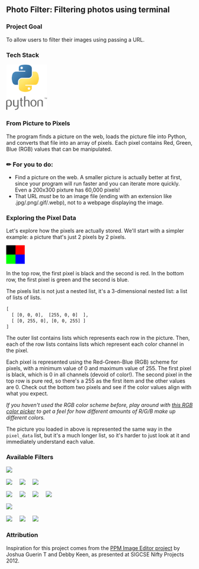## Photo Filter: Filtering photos using terminal
### Project Goal 
To allow users to filter their images using passing a URL.

### Tech Stack
<p float='left'>
  <img src='/images/logo_python.png' width='110' />
</p>

### From Picture to Pixels
The program finds a picture on the web, loads the picture file into Python, and converts that file into an array of pixels. Each pixel contains Red, Green, Blue (RGB) values that can be manipulated.

### ✏︎ For you to do:
* Find a picture on the web. A smaller picture is actually better at first, since your program will run faster and you can iterate more quickly. Even a 200x300 pixture has 60,000 pixels!
* That URL _must_ be to an image file (ending with an extension like .jpg/.png/.gif/.webp), not to a webpage displaying the image.

### Exploring the Pixel Data
Let's explore how the pixels are actually stored. We'll start with a simpler example: a picture that's just 2 pixels by 2 pixels.
<p float='left'>
  <img src='/images/rgbsquare.png' width='50' />
</p>

In the top row, the first pixel is black and the second is red. In the bottom row, the first pixel is green and the second is blue.

The pixels list is not just a nested list, it's a 3-dimensional nested list: a list of lists of lists.

```
[
  [ [0, 0, 0],  [255, 0, 0]  ],
  [ [0, 255, 0], [0, 0, 255] ]
]
```

The outer list contains lists which represents each row in the picture. Then, each of the row lists contains lists which represent each color channel in the pixel. 

Each pixel is represented using the  Red-Green-Blue (RGB) scheme for pixels, with a minimum value of 0 and maximum value of 255. The first pixel is black, which is 0 in all channels (devoid of color!). The second pixel in the top row is pure red, so there's a 255 as the first item and the other values are 0. Check out the bottom two pixels and see if the color values align with what you expect.

_If you haven't used the RGB color scheme before, play around with [this RGB color picker](https://www.rapidtables.com/web/color/RGB_Color.html) to get a feel for how different amounts of R/G/B make up different colors._

The picture you loaded in above is represented the same way in the `pixel_data` list, but it's a much longer list, so it's harder to just look at it and immediately understand each value. 

### Available Filters 
<p float='left'>
  <img src='/pictures/chicken_original.png' width='200' />
</p>

<p float='left'>
  <img src='/pictures/chicken_red_removed.png' width='200' />&nbsp;&nbsp;&nbsp;&nbsp;
  <img src='/pictures/chicken_green_removed.png' width='200' />&nbsp;&nbsp;&nbsp;&nbsp; 
  <img src='/pictures/chicken_blue_removed.png' width='200' />
</p>

<p float='left'>
  <img src='/pictures/chicken_red_inverted.png' width='200' />&nbsp;&nbsp;&nbsp;&nbsp;
  <img src='/pictures/chicken_green_inverted.png' width='200' />&nbsp;&nbsp;&nbsp;&nbsp; 
  <img src='/pictures/chicken_blue_inverted.png' width='200' />&nbsp;&nbsp;&nbsp;&nbsp; 
  <img src='/pictures/chicken_total_inversion.png' width='200' />
</p>

<p float='left'>
  <img src='/pictures/chicken_grayscale.png' width='200' />
</p>

<p float='left'>
  <img src='/pictures/chicken_horizontal_flip.png' width='200' />&nbsp;&nbsp;&nbsp;&nbsp;
  <img src='/pictures/chicken_vertical_flip.png' width='200' />&nbsp;&nbsp;&nbsp;&nbsp; 
  <img src='/pictures/chicken_horizontal_and_vertical_flip.png' width='200' />
</p>

### Attribution

Inspiration for this project comes from the [PPM Image Editor project](http://nifty.stanford.edu/2012/guerin-image-editor/) by Joshua Guerin T and Debby Keen, as presented at SIGCSE Nifty Projects 2012.